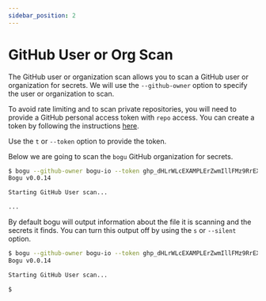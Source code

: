 ```yaml
---
sidebar_position: 2
---
```


# GitHub User or Org Scan

The GitHub user or organization scan allows you to scan a GitHub user or organization for secrets. We will use the `--github-owner` option to specify the user or organization to scan.

To avoid rate limiting and to scan private repositories, you will need to provide a GitHub personal access token with `repo` access. You can create a token by following the instructions [here](https://docs.github.com/en/github/authenticating-to-github/creating-a-personal-access-token).

Use the `t` or `--token` option to provide the token.

Below we are going to scan the `bogu` GitHub organization for secrets.

```bash
$ bogu --github-owner bogu-io --token ghp_dHLrWLcEXAMPLErZwmIllFMz9RrEXAMPLErV
Bogu v0.0.14

Starting GitHub User scan...

...
```

By default bogu will output information about the file it is scanning and the secrets it finds. You can turn this output off by using the `s` or `--silent` option.

```bash
$ bogu --github-owner bogu-io --token ghp_dHLrWLcEXAMPLErZwmIllFMz9RrEXAMPLErV -s
Bogu v0.0.14

Starting GitHub User scan...

$
```
